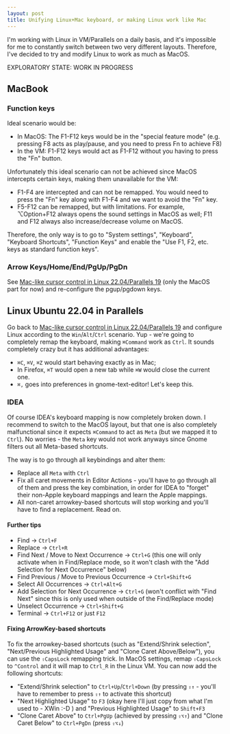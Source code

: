 ```yaml
---
layout: post
title: Unifying Linux+Mac keyboard, or making Linux work like Mac
---
```


I'm working with Linux in VM/Parallels on a daily basis, and it's impossible for me to constantly switch
between two very different layouts. Therefore, I've decided to try and modify Linux to work as much as MacOS.

EXPLORATORY STATE: WORK IN PROGRESS

## MacBook

### Function keys

Ideal scenario would be:

* In MacOS: The F1-F12 keys would be in the "special feature mode" (e.g. pressing F8 acts as play/pause, and you need to press Fn to achieve F8)
* In the VM: F1-F12 keys would act as F1-F12 without you having to press the "Fn" button.

Unfortunately this ideal scenario can not be achieved since MacOS intercepts certain keys, making them unavailable for the VM:

* F1-F4 are intercepted and can not be remapped. You would need to press the "Fn" key along with F1-F4 and we want to avoid the "Fn" key.
* F5-F12 can be remapped, but with limitations. For example, ⌥Option+F12 always opens the sound settings in MacOS as well; F11 and F12 always also
  increase/decrease volume on MacOS.

Therefore, the only way is to go to "System settings", "Keyboard", "Keyboard Shortcuts", "Function Keys"
and enable the "Use F1, F2, etc. keys as standard function keys".

### Arrow Keys/Home/End/PgUp/PgDn

See [Mac-like cursor control in Linux 22.04/Parallels 19](../mac-like-cursor-control-in-linux/) (only the MacOS part for now)
and re-configure the pgup/pgdown keys.

## Linux Ubuntu 22.04 in Parallels

Go back to [Mac-like cursor control in Linux 22.04/Parallels 19](../mac-like-cursor-control-in-linux/) and configure Linux according to the
`Win`/`Alt`/`Ctrl` scenario. Yup - we're going to completely remap the keyboard, making `⌘Command` work as `Ctrl`.
It sounds completely crazy but it has additional advantages:

* `⌘C`, `⌘V`, `⌘Z` would start behaving exactly as in Mac;
* In Firefox, `⌘T` would open a new tab while `⌘W` would close the current one.
* `⌘,` goes into preferences in gnome-text-editor! Let's keep this.

### IDEA

Of course IDEA's keyboard mapping is now completely broken down. I recommend to switch to the MacOS
layout, but that one is also completely malfunctional since it expects `⌘Command` to act as `Meta` (but we mapped it to `Ctrl`).
No worries - the `Meta` key would not work anyways since Gnome filters out all Meta-based shortcuts.

The way is to go through all keybindings and alter them:

* Replace all `Meta` with `Ctrl`
* Fix all caret movements in Editor Actions - you'll have to go through all of them and press the key combination,
  in order for IDEA to "forget" their non-Apple keyboard mappings and learn the Apple mappings.
* All non-caret arrowkey-based shortcuts will stop working and you'll have to find a replacement. Read on.

#### Further tips

* Find -> `Ctrl+F`
* Replace -> `Ctrl+R`
* Find Next / Move to Next Occurrence -> `Ctrl+G` (this one will only activate when in Find/Replace mode, so it won't clash with the "Add Selection for Next Occurrence" below)
* Find Previous / Move to Previous Occurrence -> `Ctrl+Shift+G`
* Select All Occurrences -> `Ctrl+Alt+G`
* Add Selection for Next Occurrence -> `Ctrl+G` (won't conflict with "Find Next" since this is only used when outside of the Find/Replace mode)
* Unselect Occurrence -> `Ctrl+Shift+G`
* Terminal -> `Ctrl+F12` or just `F12`

#### Fixing ArrowKey-based shortcuts

To fix the arrowkey-based shortcuts (such as "Extend/Shrink selection", "Next/Previous Highlighted Usage" and "Clone Caret Above/Below"),
you can use the `⇪CapsLock` remapping trick. In MacOS settings, remap `⇪CapsLock` to `^Control` and it will map to `Ctrl_R` in the Linux VM.
You can now add the following shortcuts:

* "Extend/Shrink selection" to `Ctrl+Up`/`Ctrl+Down` (by pressing `⇪↑` - you'll have to remember to press `⇪↑` to activate this shortcut)
* "Next Highlighted Usage" to `F3` (okay here I'll just copy from what I'm used to - XWin :-D ) and "Previous Highlighted Usage" to `Shift+F3`
* "Clone Caret Above" to `Ctrl+PgUp` (achieved by pressing `⇪⌥↑`) and "Clone Caret Below" to `Ctrl+PgDn` (press `⇪⌥↓`)
